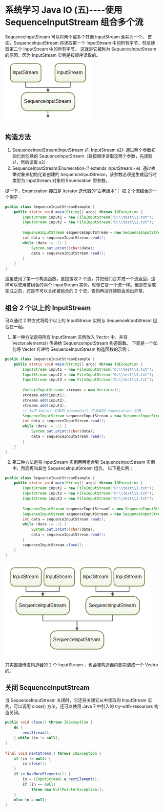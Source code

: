 # 系统学习 Java IO (五)----使用 SequenceInputStream 组合多个流
SequenceInputStream 可以将两个或多个其他 InputStream 合并为一个。 首先，SequenceInputStream 将读取第一个 InputStream 中的所有字节，然后读取第二个 InputStream 中的所有字节。 这就是它被称为 SequenceInputStream 的原因，因为 InputStream 实例是按顺序读取的。
![png](../../../img/14923529-a2f9aa4c76d9bfb6.png)

## 构造方法
1. SequenceInputStream(InputStream s1, InputStream s2): 通过两个参数初始化新创建的 SequenceInputStream（将按顺序读取这两个参数，先读取 s1，然后读取 s2）
2. SequenceInputStream(Enumeration<? extends InputStream> e): 通过枚举对象来初始化新创建的 SequenceInputStream，该参数必须是生成运行时类型为 InputStream 对象的 Enumeration 型参数。

提一下，Enumeration 接口是 Iterator 迭代器的“古老版本”；
把 2 个流结合的一个例子：

```java
public class SequenceInputStreamExample {
    public static void main(String[] args) throws IOException {
        InputStream input1 = new FileInputStream("D:\\test\\1.txt");
        InputStream input2 = new FileInputStream("D:\\test\\2.txt");

        SequenceInputStream sequenceInputStream = new SequenceInputStream(input1, input2);
        int data = sequenceInputStream.read();
        while (data != -1) {
            System.out.print((char)data);
            data = sequenceInputStream.read();
        }
    }
}
```
这里使用了第一个构造函数，直接接收 2 个流，并把他们合并成一个流返回，这样可以使用被组合的两个 InputStream 实例，就像它是一个流一样。但是在读取完成之前，还是不可以关闭被组合的 2 个流，否则再进行读取会抛出异常。

## 组合 2 个以上的 InputStream

可以通过 2 种方式将两个以上的 InputStream 实例与 SequenceInputStream 组合在一起。

1. 第一种方法是将所有 InputStream 实例放入 Vector 中，并将 Vector.elements() 传递给 SequenceInputStream 构造函数。 下面是一个如何将 Vector 传递给 SequenceInputStream 构造函数的示例：

```java
public class SequenceInputStreamExample {
    public static void main(String[] args) throws IOException {
        InputStream input1 = new FileInputStream("D:\\test\\1.txt");
        InputStream input2 = new FileInputStream("D:\\test\\2.txt");
        InputStream input3 = new FileInputStream("D:\\test\\3.txt");

        Vector<InputStream> streams = new Vector<>();
        streams.add(input1);
        streams.add(input2);
        streams.add(input3);
        // 利用 Vector 对象的 elements() 方法返回 enumeration 对象
        SequenceInputStream sequenceInputStream = new SequenceInputStream(streams.elements());
        int data = sequenceInputStream.read();
        while (data != -1) {
            System.out.print((char)data);
            data = sequenceInputStream.read();
        }
    }
}
```

2. 第二种方法是将 InputStream 实例两两组合到 SequenceInputStream 实例中，然后再和其他 SequenceInputStream 组合。 以下是实例：

```java
public class SequenceInputStreamExample {
    public static void main(String[] args) throws IOException {
        InputStream input1 = new FileInputStream("D:\\test\\1.txt");
        InputStream input2 = new FileInputStream("D:\\test\\2.txt");
        InputStream input3 = new FileInputStream("D:\\test\\3.txt");

        SequenceInputStream sequenceInputStream1 = new SequenceInputStream(input1, input2);
        SequenceInputStream sequenceInputStream = new SequenceInputStream(sequenceInputStream1, input3);
        int data = sequenceInputStream.read();
        while (data != -1) {
            System.out.print((char)data);
            data = sequenceInputStream.read();
        }
        sequenceInputStream.close();
    }
}
```

![png](../../../img/14923529-c0daf1019a7c0cf6.png)

其实直接传进构造器的 2 个 InputStream ，也会被构造器内部包装成一个 Vector 的。

## 关闭 SequenceInputStream
当 SequenceInputStream 关闭时，它还将关闭它从中读取的 InputStream 实例，可以调用 close() 方法，还可以使用 Java 7 中引入的 try-with-resources 构造关闭。




```java
public void close() throws IOException {
    do {
        nextStream();
    } while (in != null);
}

final void nextStream() throws IOException {
    if (in != null) {
        in.close();
    }
    if (e.hasMoreElements()) {
        in = (InputStream) e.nextElement();
        if (in == null)
            throw new NullPointerException();
    }
    else in = null;
}
```